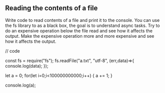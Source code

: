 ## Reading the contents of a file

Write code to read contents of a file and print it to the console. 
You can use the fs library to as a black box, the goal is to understand async tasks. 
Try to do an expensive operation below the file read and see how it affects the output. 
Make the expensive operation more and more expensive and see how it affects the output. 

// code

const fs = require("fs");
fs.readFile("a.txt", "utf-8", (err,data)=>{
  console.log(data);
});

let a = 0;
for(let i=0;i<100000000000;i++) {
  a += 1;
}

console.log(a);